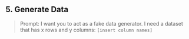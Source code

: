 ## 5. Generate Data

> Prompt: I want you to act as a fake data generator. I need a dataset that has x rows and y columns: `[insert column names]`